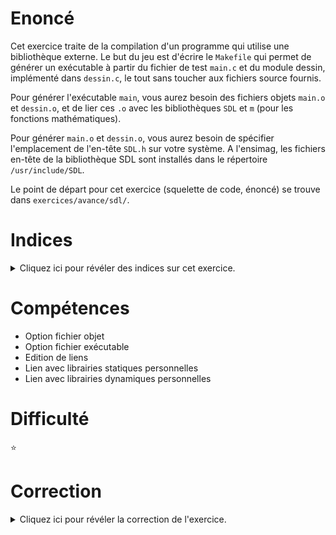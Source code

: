 # Enoncé

Cet exercice traite de la compilation d'un programme qui utilise une
bibliothèque externe. Le but du jeu est d'écrire le `Makefile` qui
permet de générer un exécutable à partir du fichier de test `main.c`
et du module dessin, implémenté dans `dessin.c`, le tout sans toucher
aux fichiers source fournis.

Pour générer l'exécutable `main`, vous aurez besoin des fichiers
objets `main.o` et `dessin.o`, et de lier ces `.o` avec les
bibliothèques `SDL` et `m` (pour les fonctions mathématiques).

Pour générer `main.o` et `dessin.o`, vous aurez besoin de spécifier
l'emplacement de l'en-tête `SDL.h` sur votre système. A l'ensimag, les
fichiers en-tête de la bibliothèque SDL sont installés dans le
répertoire `/usr/include/SDL`.

Le point de départ pour cet exercice (squelette de code, énoncé) se
trouve dans `exercices/avance/sdl/`.

# Indices

<details>
<summary>Cliquez ici pour révéler des indices sur cet exercice.</summary>
<br>

* option de compilation pour spécifier l'emplacement d'un .h: `-I`
  (grand i)
* option de l'éditeur de liens pour spécifier l'emplacement d'une
  bibliothèque: `-l` (petit l)
* lier l'exécutable à la bibliothèque toto: `-ltoto` à l'édition de
  liens

</details>

# Compétences

* Option fichier objet
* Option fichier exécutable
* Edition de liens
* Lien avec librairies statiques personnelles
* Lien avec librairies dynamiques personnelles

# Difficulté

:star:
# Correction

<details>
<summary>Cliquez ici pour révéler la correction de l'exercice.</summary>
#### Corrigé du fichier Makefile

```make
CC=gcc
# On rajoute aux options de compilation l'emplacement de SDL.h.
CFLAGS=-Wall -Wextra -g -std=c99 -I/usr/include/SDL
# On rajoute aux options de l'éditeur de liens les bibliothèques SDL et m.
LDFLAGS=-lSDL -lm

all: main

.PHONY: enonce
enonce:
	@echo "Commencez par compléter le Makefile de cet exercice."

# On indique au compilateur que l'exécutable est construit à partir des fichiers objet main.o ET dessin.o
main: main.o dessin.o

# et que si quelqu'un modifie dessin.h, il faut regénérer main.o et dessin.o
main.o: main.c dessin.h

dessin.o: dessin.c dessin.h

# et... c'est tout! Les règles implicites de make feront le reste!
# En pratique, on aurait pu écrire ça:

# main.o: main.c dessin.h
# 	$(CC) $(CFLAGS) -c $<

# dessin.o: dessin.c dessin.h
# 	$(CC) $(CFLAGS) -c $<

# main: main.o dessin.o
# 	$(CC) $^ -o $@ $(LDFLAGS)

# mais "make" fait ça tout seul!

.PHONY: clean
clean:
	rm -rf *.o *~ main

```

#### Corrigé du fichier dessin.c

```c
#include <math.h>
#include <SDL.h>

#include "dessin.h"

/*
 * This is a 32-bit pixel function created with help from this
 * website: http://www.libsdl.org/intro.en/usingvideo.html
 *
 * You will need to make changes if you want it to work with
 * 8-, 16- or 24-bit surfaces.  Consult the above website for
 * more information.
 */
void set_pixel(SDL_Surface *surface, int x, int y, Uint32 pixel)
{
    Uint8 *target_pixel = (Uint8 *)surface->pixels + y * surface->pitch + x * 4;
    *(Uint32 *)target_pixel = pixel;
}

/*
 * This is an implementation of the Midpoint Circle Algorithm
 * found on Wikipedia at the following link:
 *
 *   http://en.wikipedia.org/wiki/Midpoint_circle_algorithm
 *
 * The algorithm elegantly draws a circle quickly, using a
 * set_pixel function for clarity.
 */
void draw_circle(SDL_Surface *surface, int n_cx, int n_cy, int radius, Uint32 pixel)
{
    // if the first pixel in the screen is represented by (0,0) (which is in sdl)
    // remember that the beginning of the circle is not in the middle of the pixel
    // but to the left-top from it:

    double error = (double)-radius;
    double x = (double)radius -0.5;
    double y = (double)0.5;
    double cx = n_cx - 0.5;
    double cy = n_cy - 0.5;

    while (x >= y)
    {
	set_pixel(surface, (int)(cx + x), (int)(cy + y), pixel);
	set_pixel(surface, (int)(cx + y), (int)(cy + x), pixel);

	if (x != 0)
	{
	    set_pixel(surface, (int)(cx - x), (int)(cy + y), pixel);
	    set_pixel(surface, (int)(cx + y), (int)(cy - x), pixel);
	}

	if (y != 0)
	{
	    set_pixel(surface, (int)(cx + x), (int)(cy - y), pixel);
	    set_pixel(surface, (int)(cx - y), (int)(cy + x), pixel);
	}

	if (x != 0 && y != 0)
	{
	    set_pixel(surface, (int)(cx - x), (int)(cy - y), pixel);
	    set_pixel(surface, (int)(cx - y), (int)(cy - x), pixel);
	}

	error += y;
	++y;
	error += y;

	if (error >= 0)
	{
	    --x;
	    error -= x;
	    error -= x;
	}
    }
}

/*
 * SDL_Surface 32-bit circle-fill algorithm without using trig
 *
 * While I humbly call this "Celdecea's Method", odds are that the
 * procedure has already been documented somewhere long ago.  All of
 * the circle-fill examples I came across utilized trig functions or
 * scanning neighbor pixels.  This algorithm identifies the width of
 * a semi-circle at each pixel height and draws a scan-line covering
 * that width.
 *
 * The code is not optimized but very fast, owing to the fact that it
 * alters pixels in the provided surface directly rather than through
 * function calls.
 *
 * WARNING:  This function does not lock surfaces before altering, so
 * use SDL_LockSurface in any release situation.
 */
void fill_circle(SDL_Surface *surface, int cx, int cy, int radius, Uint32 pixel)
{
    // Note that there is more to altering the bitrate of this
    // method than just changing this value.  See how pixels are
    // altered at the following web page for tips:
    //   http://www.libsdl.org/intro.en/usingvideo.html
    static const int BPP = 4;

    double r = (double)radius;

    for (double dy = 1; dy <= r; dy += 1.0)
    {
	// This loop is unrolled a bit, only iterating through half of the
	// height of the circle.  The result is used to draw a scan line and
	// its mirror image below it.

	// The following formula has been simplified from our original.  We
	// are using half of the width of the circle because we are provided
	// with a center and we need left/right coordinates.

	double dx = floor(sqrt((2.0 * r * dy) - (dy * dy)));
	int x = cx - dx;

	// Grab a pointer to the left-most pixel for each half of the circle
	Uint8 *target_pixel_a = (Uint8 *)surface->pixels + ((int)(cy + r - dy)) * surface->pitch + x * BPP;
	Uint8 *target_pixel_b = (Uint8 *)surface->pixels + ((int)(cy - r + dy)) * surface->pitch + x * BPP;

	for (; x <= cx + dx; x++)
	{
	    *(Uint32 *)target_pixel_a = pixel;
	    *(Uint32 *)target_pixel_b = pixel;
	    target_pixel_a += BPP;
	    target_pixel_b += BPP;
	}
    }
}

```

#### Corrigé du fichier dessin.h

```c
#ifndef _DESSIN_H_
#define _DESSIN_H_

#include <SDL.h>

extern void set_pixel(SDL_Surface *surface, int x, int y, Uint32 pixel);
extern void draw_circle(SDL_Surface *surface, int n_cx, int n_cy, int radius, Uint32 pixel);
extern void fill_circle(SDL_Surface *surface, int cx, int cy, int radius, Uint32 pixel);

#endif /* _DESSIN_H_ */

```

#### Corrigé du fichier main.c

```c
#include <math.h>
#include <stdbool.h>
#include <SDL.h>

#include "dessin.h"

int main(void)
{
    static const int width = 640;
    static const int height = 480;
    static const int max_radius = 64;

    if (SDL_Init(SDL_INIT_VIDEO) != 0) {
	return 1;
    }

    atexit(SDL_Quit);

    SDL_Surface *screen = SDL_SetVideoMode(width, height, 0, SDL_DOUBLEBUF);

    if (screen == NULL)
	return 2;

    bool loop = true;
    while(loop) {
	int x = rand() % (width - 4) + 2;
	int y = rand() % (height - 4) + 2;
	int r = rand() % (max_radius - 10) + 10;
	int c = ((rand() % 0xff) << 16) +
	    ((rand() % 0xff) << 8) +
	    (rand() % 0xff);

	if (r >= 4) {
	    if (x < r + 2) {
		x = r + 2;
	    } else if (x > width - r - 2) {
		x = width - r - 2;
	    }

	    if (y < r + 2) {
		y = r + 2;
	    } else if (y > height - r - 2) {
		y = height - r - 2;
	    }
	}

	SDL_LockSurface(screen);

	fill_circle(screen, x, y, r, 0xff000000 + c);
	draw_circle(screen, x, y, r, 0xffffffff);

	SDL_FreeSurface(screen);

	SDL_Flip(screen);
	/* verifie si la fenetre a ete fermee */
	SDL_Event event;
	while(SDL_PollEvent(&event)) {
	    if(event.type == SDL_QUIT)
		loop = false;
	}
    }

    SDL_Quit();

    return 0;
}

```


</details>
